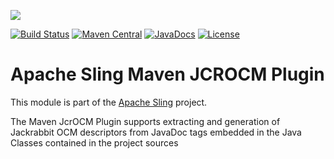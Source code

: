 [<img src="https://sling.apache.org/res/logos/sling.png"/>](https://sling.apache.org)

 [![Build Status](https://builds.apache.org/buildStatus/icon?job=Sling/sling-maven-jcrocm-plugin/master)](https://builds.apache.org/job/Sling/job/sling-maven-jcrocm-plugin/job/master) [![Maven Central](https://maven-badges.herokuapp.com/maven-central/org.apache.sling/maven-jcrocm-plugin/badge.svg)](https://search.maven.org/#search%7Cga%7C1%7Cg%3A%22org.apache.sling%22%20a%3A%22maven-jcrocm-plugin%22) [![JavaDocs](https://www.javadoc.io/badge/org.apache.sling/maven-jcrocm-plugin.svg)](https://www.javadoc.io/doc/org.apache.sling/maven-jcrocm-plugin) [![License](https://img.shields.io/badge/License-Apache%202.0-blue.svg)](https://www.apache.org/licenses/LICENSE-2.0)

# Apache Sling Maven JCROCM Plugin

This module is part of the [Apache Sling](https://sling.apache.org) project.

The Maven JcrOCM Plugin supports extracting and generation of
Jackrabbit OCM descriptors from JavaDoc tags embedded in the
Java Classes contained in the project sources
